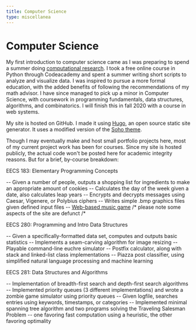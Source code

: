 ```yaml
---
title: Computer Science
type: miscellanea
---
```

# Computer Science

My first introduction to computer science came as I was preparing to spend a summer doing [computational research](/research).
I took a free online course in Python through Codeacademy and spent a summer writing short scripts to analyze and visualize data. I was inspired to pursue a more formal education, with the added benefits of following the recommendations of my math advisor. I have since managed to pick up a minor in Computer Science, with coursework in programming fundamentals, data structures, algorithms, and combinatorics. I will finish this in fall 2020 with a course in web systems.

My site is hosted on GitHub. I made it using [Hugo](https://gohugo.io/), an open source static site generator. It uses a modified version of the [Soho theme](https://themes.gohugo.io/soho/).

Though I may eventually make and host small portfolio projects here, most of my current project work has been for courses. Since my site is hosted publicly, the actual code won't be posted here for academic integrity reasons. But for a brief, by-course breakdown:

EECS 183: Elementary Programming Concepts

-- Given a number of people, outputs a shopping list for ingredients to make an appropriate amount of cookies
-- Calculates the day of the week given a date, also calculates leap years
-- Encrypts and decrypts messages using Caesar, Vigenere, or Polybius ciphers
-- Writes simple .bmp graphics files given defined input files
-- [Web-based music game](http://argylemusic.herokuapp.com/) /* please note some aspects of the site are defunct /*

EECS 280: Programming and Intro Data Structures

-- Given a specifically-formatted data set, computes and outputs basic statistics
-- Implements a seam-carving algorithm for image resizing
-- Playable command-line euchre simulator
-- Postfix calculator, along with stack and linked-list class implementations
-- Piazza post classifier, using simplified natural language processing and machine learning

EECS 281: Data Structures and Algorithms

-- Implementation of breadth-first search and depth-first search algorithms
-- Implemented priority queues (3 different implementations) and wrote a zombie game simulator using priority queues
-- Given logfile, searches entries using keywords, timestamps, or categories
-- Implemented minimal spanning tree algorithm and two programs solving the Traveling Salesman Problem -- one favoring fast computation using a heuristic, the other favoring optimality
